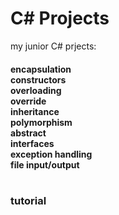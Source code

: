 # C# Projects
my junior C# prjects:
<br>
<h4>
encapsulation <br>
constructors<br>
overloading<br>
override<br>
inheritance<br>
polymorphism<br>
abstract<br>
interfaces<br>
exception handling<br>
file input/output<br>
<br></h4>
<h3>tutorial</h3>
